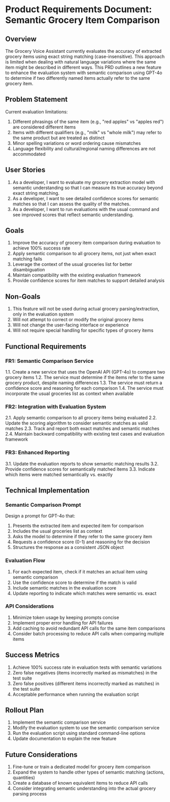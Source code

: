 # Product Requirements Document: Semantic Grocery Item Comparison

## Overview
The Grocery Voice Assistant currently evaluates the accuracy of extracted grocery items using exact string matching (case-insensitive). This approach is limited when dealing with natural language variations where the same item might be described in different ways. This PRD outlines a new feature to enhance the evaluation system with semantic comparison using GPT-4o to determine if two differently named items actually refer to the same grocery item.

## Problem Statement
Current evaluation limitations:
1. Different phrasings of the same item (e.g., "red apples" vs "apples red") are considered different items
2. Items with different qualifiers (e.g., "milk" vs "whole milk") may refer to the same product but are treated as distinct
3. Minor spelling variations or word ordering cause mismatches
4. Language flexibility and cultural/regional naming differences are not accommodated

## User Stories
1. As a developer, I want to evaluate my grocery extraction model with semantic understanding so that I can measure its true accuracy beyond exact string matching.
2. As a developer, I want to see detailed confidence scores for semantic matches so that I can assess the quality of the matches.
3. As a developer, I want to run evaluations with the usual command and see improved scores that reflect semantic understanding.

## Goals
1. Improve the accuracy of grocery item comparison during evaluation to achieve 100% success rate
2. Apply semantic comparison to all grocery items, not just when exact matching fails
3. Leverage the context of the usual groceries list for better disambiguation
4. Maintain compatibility with the existing evaluation framework
5. Provide confidence scores for item matches to support detailed analysis

## Non-Goals
1. This feature will not be used during actual grocery parsing/extraction, only in the evaluation system
2. Will not attempt to correct or modify the original grocery items
3. Will not change the user-facing interface or experience
4. Will not require special handling for specific types of grocery items

## Functional Requirements

### FR1: Semantic Comparison Service
1.1. Create a new service that uses the OpenAI API (GPT-4o) to compare two grocery items
1.2. The service must determine if the items refer to the same grocery product, despite naming differences
1.3. The service must return a confidence score and reasoning for each comparison
1.4. The service must incorporate the usual groceries list as context when available

### FR2: Integration with Evaluation System
2.1. Apply semantic comparison to all grocery items being evaluated
2.2. Update the scoring algorithm to consider semantic matches as valid matches
2.3. Track and report both exact matches and semantic matches
2.4. Maintain backward compatibility with existing test cases and evaluation framework

### FR3: Enhanced Reporting
3.1. Update the evaluation reports to show semantic matching results
3.2. Provide confidence scores for semantically matched items
3.3. Indicate which items were matched semantically vs. exactly

## Technical Implementation

### Semantic Comparison Prompt
Design a prompt for GPT-4o that:
1. Presents the extracted item and expected item for comparison
2. Includes the usual groceries list as context
3. Asks the model to determine if they refer to the same grocery item
4. Requests a confidence score (0-1) and reasoning for the decision
5. Structures the response as a consistent JSON object

### Evaluation Flow
1. For each expected item, check if it matches an actual item using semantic comparison
2. Use the confidence score to determine if the match is valid
3. Include semantic matches in the evaluation score
4. Update reporting to indicate which matches were semantic vs. exact

### API Considerations
1. Minimize token usage by keeping prompts concise
2. Implement proper error handling for API failures
3. Add caching to avoid redundant API calls for the same item comparisons
4. Consider batch processing to reduce API calls when comparing multiple items

## Success Metrics
1. Achieve 100% success rate in evaluation tests with semantic variations
2. Zero false negatives (items incorrectly marked as mismatches) in the test suite
3. Zero false positives (different items incorrectly marked as matches) in the test suite
4. Acceptable performance when running the evaluation script

## Rollout Plan
1. Implement the semantic comparison service
2. Modify the evaluation system to use the semantic comparison service
3. Run the evaluation script using standard command-line options
4. Update documentation to explain the new feature

## Future Considerations
1. Fine-tune or train a dedicated model for grocery item comparison
2. Expand the system to handle other types of semantic matching (actions, quantities)
3. Create a database of known equivalent items to reduce API calls
4. Consider integrating semantic understanding into the actual grocery parsing process
